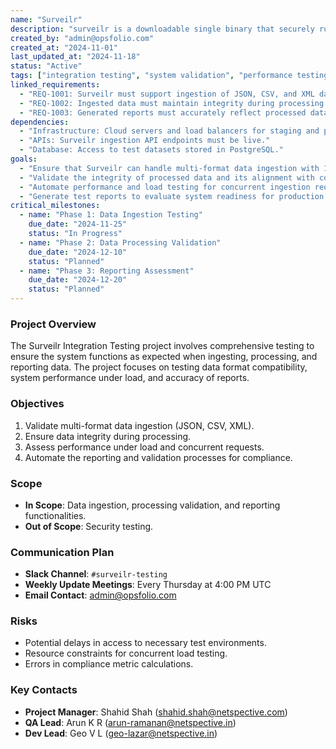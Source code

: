 ```yaml
---
name: "Surveilr"
description: "surveilr is a downloadable single binary that securely runs on Windows, Linux, and MacOS in your infrastructure. Your data is always private and can only be shared if you allow it. surveilr ensures the organization’s cybersecurity, quality metrics, and regulatory compliance efforts are backed by a SQL queryable private evidence warehouse that can fit on the laptop — fully auditable without IT support and with little to no human intervention."
created_by: "admin@opsfolio.com"
created_at: "2024-11-01"
last_updated_at: "2024-11-18"
status: "Active"
tags: ["integration testing", "system validation", "performance testing"]
linked_requirements:
  - "REQ-1001: Surveilr must support ingestion of JSON, CSV, and XML data formats."
  - "REQ-1002: Ingested data must maintain integrity during processing."
  - "REQ-1003: Generated reports must accurately reflect processed data."
dependencies:
  - "Infrastructure: Cloud servers and load balancers for staging and production."
  - "APIs: Surveilr ingestion API endpoints must be live."
  - "Database: Access to test datasets stored in PostgreSQL."
goals:
  - "Ensure that Surveilr can handle multi-format data ingestion with 100% accuracy."
  - "Validate the integrity of processed data and its alignment with compliance standards."
  - "Automate performance and load testing for concurrent ingestion requests."
  - "Generate test reports to evaluate system readiness for production."
critical_milestones:
  - name: "Phase 1: Data Ingestion Testing"
    due_date: "2024-11-25"
    status: "In Progress"
  - name: "Phase 2: Data Processing Validation"
    due_date: "2024-12-10"
    status: "Planned"
  - name: "Phase 3: Reporting Assessment"
    due_date: "2024-12-20"
    status: "Planned"
---
```


### Project Overview
The Surveilr Integration Testing project involves comprehensive testing to ensure the system functions as expected when ingesting, processing, and reporting data. The project focuses on testing data format compatibility, system performance under load, and accuracy of reports.

### Objectives
1. Validate multi-format data ingestion (JSON, CSV, XML).
2. Ensure data integrity during processing.
3. Assess performance under load and concurrent requests.
4. Automate the reporting and validation processes for compliance.

### Scope
- **In Scope**: Data ingestion, processing validation, and reporting functionalities.
- **Out of Scope**: Security testing.

### Communication Plan
- **Slack Channel**: `#surveilr-testing`
- **Weekly Update Meetings**: Every Thursday at 4:00 PM UTC
- **Email Contact**: admin@opsfolio.com

### Risks
- Potential delays in access to necessary test environments.
- Resource constraints for concurrent load testing.
- Errors in compliance metric calculations.

### Key Contacts
- **Project Manager**: Shahid Shah (shahid.shah@netspective.com)
- **QA Lead**: Arun K R (arun-ramanan@netspective.in)
- **Dev Lead**: Geo V L (geo-lazar@netspective.in)
